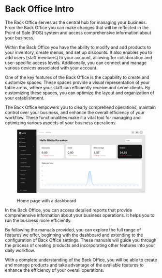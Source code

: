 # Back Office Intro

The Back Office serves as the central hub for managing your business. From the Back Office you can make changes that will be reflected in the Point of Sale (POS) system and access comprehensive information about your business.

Within the Back Office you have the ability to modify and add products to your inventory, create menus, and set up discounts. It also enables you to add users (staff members) to your account, allowing for collaboration and user-specific access levels. Additionally, you can connect and manage various devices associated with your account.

One of the key features of the Back Office is the capability to create and customize spaces. These spaces provide a visual representation of your table areas, where your staff can efficiently receive and serve clients. By customizing these spaces, you can optimize the layout and organization of your establishment.

The Back Office empowers you to clearly comprehend operations, maintain control over your business, and enhance the overall efficiency of your workflow. These functionalities make it a vital tool for managing and optimizing various aspects of your business operations.&#x20;

<figure><img src="../.gitbook/assets/homepage.jpg" alt=""><figcaption><p>Home page with a dashboard</p></figcaption></figure>

In the Back Office, you can access detailed reports that provide comprehensive information about your business operations. It helps you to run the business more efficiently.

By following the manuals provided, you can explore the full range of features we offer, beginning with the dashboard and extending to the configuration of Back Office settings. These manuals will guide you through the process of creating products and incorporating other features into your daily workflow.

With a complete understanding of the Back Office, you will be able to create and manage products and take advantage of the available features to enhance the efficiency of your overall operations.
